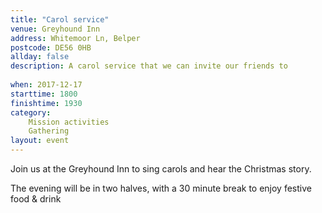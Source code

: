 ```yaml
---
title: "Carol service"
venue: Greyhound Inn
address: Whitemoor Ln, Belper
postcode: DE56 0HB
allday: false
description: A carol service that we can invite our friends to
  
when: 2017-12-17
starttime: 1800
finishtime: 1930
category:
    Mission activities
    Gathering
layout: event
---
```

Join us at the Greyhound Inn to sing carols and hear the Christmas story. 

The evening will be in two halves, with a 30 minute break to enjoy festive food &amp; drink

